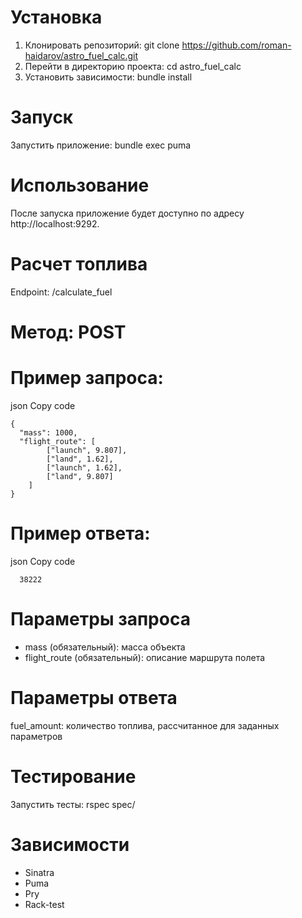 # Установка
1. Клонировать репозиторий: git clone https://github.com/roman-haidarov/astro_fuel_calc.git
2. Перейти в директорию проекта: cd astro_fuel_calc
3. Установить зависимости: bundle install
# Запуск
Запустить приложение: bundle exec puma

# Использование
После запуска приложение будет доступно по адресу http://localhost:9292.

# Расчет топлива
Endpoint: /calculate_fuel

# Метод: POST

# Пример запроса:

json
Copy code
```
{
  "mass": 1000,
  "flight_route": [
		["launch", 9.807], 
		["land", 1.62],
		["launch", 1.62], 
		["land", 9.807]
	]
}
```
# Пример ответа:

json
Copy code
```
  38222
```
# Параметры запроса
* mass (обязательный): масса объекта
* flight_route (обязательный): описание маршрута полета
# Параметры ответа
fuel_amount: количество топлива, рассчитанное для заданных параметров
# Тестирование
Запустить тесты: rspec spec/
# Зависимости
* Sinatra
* Puma
* Pry
* Rack-test